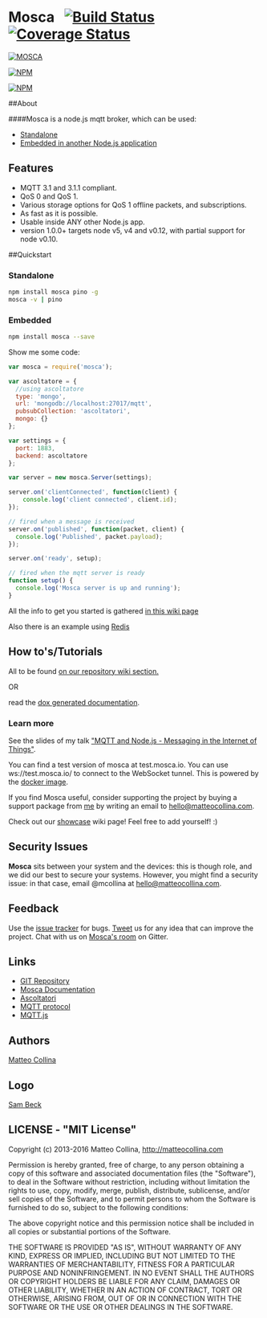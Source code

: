 Mosca&nbsp;&nbsp;&nbsp;[![Build Status](https://travis-ci.org/mcollina/mosca.png)](https://travis-ci.org/mcollina/mosca)&nbsp;&nbsp;[![Coverage Status](https://coveralls.io/repos/mcollina/mosca/badge.png)](https://coveralls.io/r/mcollina/mosca)
====================

[![MOSCA](http://cloud.dynamatik.com/image/3I3I0q1M1x0E/mosca_small.png)](https://github.com/mcollina/mosca)

[![NPM](https://nodei.co/npm/mosca.png)](https://nodei.co/npm/mosca/)

[![NPM](https://nodei.co/npm-dl/mosca.png)](https://nodei.co/npm/mosca/)

##About

####Mosca is a node.js mqtt broker, which can be used:

* <a href="https://github.com/mcollina/mosca/wiki/Mosca-as-a-standalone-service.">Standalone</a>
* <a href="https://github.com/mcollina/mosca/wiki/Mosca-basic-usage">Embedded in another Node.js application</a>

## Features

* MQTT 3.1 and 3.1.1 compliant.
* QoS 0 and QoS 1.
* Various storage options for QoS 1 offline packets, and subscriptions.
* As fast as it is possible.
* Usable inside ANY other Node.js app.
* version 1.0.0+ targets node v5, v4 and v0.12, with partial support for node v0.10.

##Quickstart

### Standalone

```bash
npm install mosca pino -g
mosca -v | pino
```

### Embedded

```bash
npm install mosca --save
```

Show me some code:

```javascript
var mosca = require('mosca');

var ascoltatore = {
  //using ascoltatore
  type: 'mongo',
  url: 'mongodb://localhost:27017/mqtt',
  pubsubCollection: 'ascoltatori',
  mongo: {}
};

var settings = {
  port: 1883,
  backend: ascoltatore
};

var server = new mosca.Server(settings);

server.on('clientConnected', function(client) {
    console.log('client connected', client.id);
});

// fired when a message is received
server.on('published', function(packet, client) {
  console.log('Published', packet.payload);
});

server.on('ready', setup);

// fired when the mqtt server is ready
function setup() {
  console.log('Mosca server is up and running');
}
```

All the info to get you started is gathered [in this wiki page](https://github.com/mcollina/mosca/wiki/Mosca-basic-usage)

Also there is an example using [Redis](https://github.com/mcollina/mosca/wiki/Mosca-basic-usage#in-this-example-we-will-be-using-redis)

## How to's/Tutorials

All to be found [on our repository wiki section.](https://github.com/mcollina/mosca/wiki)

OR

read the [dox generated documentation](http://mcollina.github.io/mosca/docs).


### Learn more

See the slides of my talk ["MQTT and Node.js - Messaging in the Internet
of Things"](http://mcollina.github.io/mqtt_and_nodejs/).

You can find a test version of mosca at test.mosca.io.
You can use ws://test.mosca.io/ to connect to the WebSocket tunnel.
This is powered by the [docker image](https://github.com/mcollina/mosca/wiki/Docker-support).

If you find Mosca useful, consider supporting the project by buying a support package
from [me](http://twitter.com/matteocollina) by writing an email to hello@matteocollina.com.

Check out our [showcase](https://github.com/mcollina/mosca/wiki/Mosca-Showcase) wiki
page! Feel free to add yourself! :)

## Security Issues

__Mosca__ sits between your system and the devices: this is though role, and we did our best to secure your systems.
However, you might find a security issue: in that case, email @mcollina at hello@matteocollina.com.


## Feedback

Use the [issue tracker](http://github.com/mcollina/mosca/issues) for bugs.
[Tweet](http://twitter.com/matteocollina) us for any idea that can improve the project.
Chat with us on [Mosca's room](https://gitter.im/mcollina/mosca) on Gitter.


## Links

* [GIT Repository](http://github.com/mcollina/mosca)
* [Mosca Documentation](http://mcollina.github.io/mosca/docs)
* [Ascoltatori](http://github.com/mcollina/ascoltatori)
* [MQTT protocol](http://mqtt.org)
* [MQTT.js](http://github.com/adamvr/MQTT.js)

## Authors

[Matteo Collina](http://twitter.com/matteocollina)

## Logo
[Sam Beck](http://two-thirty.tumblr.com)


## LICENSE - "MIT License"

Copyright (c) 2013-2016 Matteo Collina, http://matteocollina.com

Permission is hereby granted, free of charge, to any person
obtaining a copy of this software and associated documentation
files (the "Software"), to deal in the Software without
restriction, including without limitation the rights to use,
copy, modify, merge, publish, distribute, sublicense, and/or sell
copies of the Software, and to permit persons to whom the
Software is furnished to do so, subject to the following
conditions:

The above copyright notice and this permission notice shall be
included in all copies or substantial portions of the Software.

THE SOFTWARE IS PROVIDED "AS IS", WITHOUT WARRANTY OF ANY KIND,
EXPRESS OR IMPLIED, INCLUDING BUT NOT LIMITED TO THE WARRANTIES
OF MERCHANTABILITY, FITNESS FOR A PARTICULAR PURPOSE AND
NONINFRINGEMENT. IN NO EVENT SHALL THE AUTHORS OR COPYRIGHT
HOLDERS BE LIABLE FOR ANY CLAIM, DAMAGES OR OTHER LIABILITY,
WHETHER IN AN ACTION OF CONTRACT, TORT OR OTHERWISE, ARISING
FROM, OUT OF OR IN CONNECTION WITH THE SOFTWARE OR THE USE OR
OTHER DEALINGS IN THE SOFTWARE.
